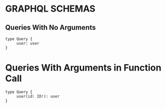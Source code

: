 # GRAPHQL SCHEMAS

## Queries With No Arguments
```
type Query {
     user: user
}
```

# Queries With Arguments in Function Call
```
type Query {
     user(id: ID!): user
}
```
